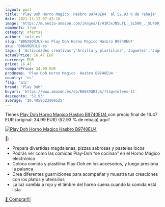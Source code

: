 ```yaml
---
layout: post
title: 'Play Doh Horno Magico  Hasbro B9740EU4  al 52.93 % de rebaja'
date: 2021-11-12 07:45:16
image: 'https://m.media-amazon.com/images/I/41RJxJNSLfL._SL500_._SL400_.jpg'
comments: true
category: ofertas
author: 'tole.es'
slug: 'B06X9QRJLS-es Play Doh Horno Magico Hasbro B9740EU4'
sku: 'B06X9QRJLS-es'
tags: [ 'Actividades creativas','Arcilla y plastilina','Juguetes','Juguetes y juegos','doh','play','play doh', ]
actualPrice: 16.47 EUR
currency: EUR
price: 16.47
comparePrice: 34.99 EUR
prodname: 'Play Doh Horno Magico  Hasbro B9740EU4 '
country: 'es'
flag: '🇪🇸'
brand: 'Play Doh'
buyurl: 'https://www.amazon.es/dp/B06X9QRJLS/?tag=tolees-21'
descuento: '52.93'
average: '20.4059523809525'
---
```


Tienes [Play Doh Horno Magico  Hasbro B9740EU4 ](https://www.amazon.es/dp/B06X9QRJLS/?tag=tolees-21) con precio final de  16.47 EUR (original: 34.99 EUR) (52.93 %  de rebaja) aqui!

[![Play Doh Horno Magico  Hasbro B9740EU4 ](https://m.media-amazon.com/images/I/41RJxJNSLfL._SL500_._SL400_.jpg)](https://www.amazon.es/dp/B06X9QRJLS/?tag=tolees-21)

🔎:

- Prepara divertidas magdalenas, pizzas sabrosas y pasteles locos
- Podrás ver como las comidas Play-Doh “se cocinan” en el Horno Mágico electrónico
- Coloca comida y plastilina Play-Doh en los accesorios, y luego presiona la palanca
- Crea diferentes guarniciones para acompañar y muestra tus creaciones con los platos y utensilios
- La luz cambia a rojo y el timbre del horno suena cuando la comida está lista

[🛒 Comprar!!!](https://www.amazon.es/dp/B06X9QRJLS/?tag=tolees-21)
